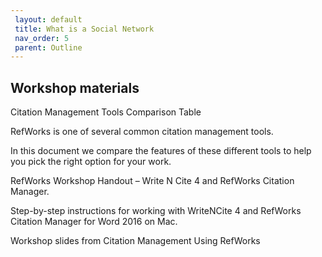```yaml
---
 layout: default
 title: What is a Social Network
 nav_order: 5
 parent: Outline
---
```


## Workshop materials

Citation Management Tools Comparison Table  

RefWorks is one of several common citation management tools. 

In this document we compare the features of these different tools to help you pick the right option for your work.

RefWorks Workshop Handout – Write N Cite 4 and RefWorks Citation Manager.  

Step-by-step instructions for working with WriteNCite 4 and RefWorks Citation Manager for Word 2016 on Mac.

Workshop slides from Citation Management Using RefWorks
